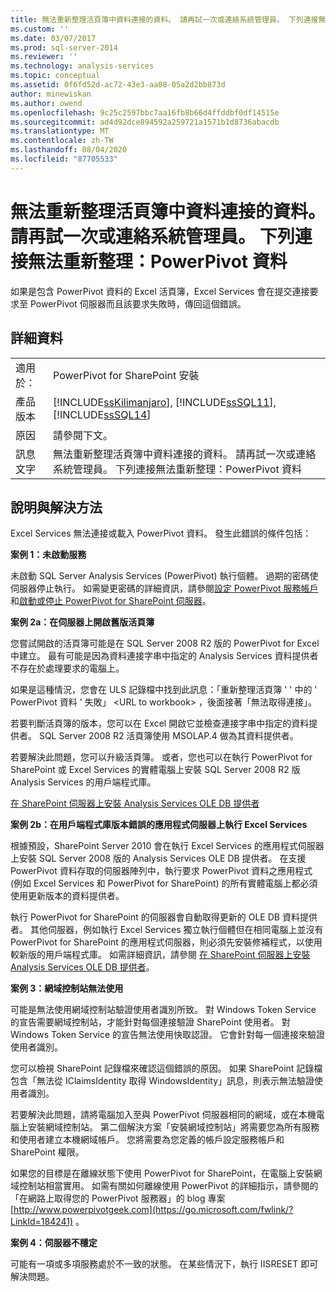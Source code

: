 ```yaml
---
title: 無法重新整理活頁簿中資料連接的資料。 請再試一次或連絡系統管理員。 下列連接無法重新整理： PowerPivot 資料 |Microsoft Docs
ms.custom: ''
ms.date: 03/07/2017
ms.prod: sql-server-2014
ms.reviewer: ''
ms.technology: analysis-services
ms.topic: conceptual
ms.assetid: 0f6fd52d-ac72-43e3-aa08-05a2d2bb873d
author: minewiskan
ms.author: owend
ms.openlocfilehash: 9c25c2597bbc7aa16fb8b66d4ffddbf0df14515e
ms.sourcegitcommit: ad4d92dce894592a259721a1571b1d8736abacdb
ms.translationtype: MT
ms.contentlocale: zh-TW
ms.lasthandoff: 08/04/2020
ms.locfileid: "87705533"
---
```

# <a name="unable-to-refresh-data-for-a-data-connection-in-the-workbook-try-again-or-contact-your-system-administrator-the-following-connections-failed-to-refresh-powerpivot-data"></a>無法重新整理活頁簿中資料連接的資料。 請再試一次或連絡系統管理員。 下列連接無法重新整理：PowerPivot 資料
  如果是包含 PowerPivot 資料的 Excel 活頁簿，Excel Services 會在提交連接要求至 PowerPivot 伺服器而且該要求失敗時，傳回這個錯誤。  
  
## <a name="details"></a>詳細資料  
  
|||  
|-|-|  
|適用於：|PowerPivot for SharePoint 安裝|  
|產品版本|[!INCLUDE[ssKilimanjaro](../../includes/sskilimanjaro-md.md)], [!INCLUDE[ssSQL11](../../includes/sssql11-md.md)], [!INCLUDE[ssSQL14](../../includes/sssql14-md.md)]|  
|原因|請參閱下文。|  
|訊息文字|無法重新整理活頁簿中資料連接的資料。 請再試一次或連絡系統管理員。 下列連接無法重新整理：PowerPivot 資料|  
  
## <a name="explanation-and-resolution"></a>說明與解決方法  
 Excel Services 無法連接或載入 PowerPivot 資料。 發生此錯誤的條件包括：  
  
 **案例 1：未啟動服務**  
  
 未啟動 SQL Server Analysis Services (PowerPivot) 執行個體。 過期的密碼使伺服器停止執行。 如需變更密碼的詳細資訊，請參閱[設定 PowerPivot 服務帳戶](configure-power-pivot-service-accounts.md)和[啟動或停止 PowerPivot for SharePoint 伺服器](start-or-stop-a-power-pivot-for-sharepoint-server.md)。  
  
 **案例 2a：在伺服器上開啟舊版活頁簿**  
  
 您嘗試開啟的活頁簿可能是在 SQL Server 2008 R2 版的 PowerPivot for Excel 中建立。 最有可能是因為資料連接字串中指定的 Analysis Services 資料提供者不存在於處理要求的電腦上。  
  
 如果是這種情況，您會在 ULS 記錄檔中找到此訊息：「重新整理活頁簿 ' ' 中的 ' PowerPivot 資料 ' 失敗」 \<URL to workbook> ，後面接著「無法取得連接」。  
  
 若要判斷活頁簿的版本，您可以在 Excel 開啟它並檢查連接字串中指定的資料提供者。 SQL Server 2008 R2 活頁簿使用 MSOLAP.4 做為其資料提供者。  
  
 若要解決此問題，您可以升級活頁簿。 或者，您也可以在執行 PowerPivot for SharePoint 或 Excel Services 的實體電腦上安裝 SQL Server 2008 R2 版 Analysis Services 的用戶端程式庫。  
  
 [在 SharePoint 伺服器上安裝 Analysis Services OLE DB 提供者](../../sql-server/install/install-the-analysis-services-ole-db-provider-on-sharepoint-servers.md)  
  
 **案例 2b：在用戶端程式庫版本錯誤的應用程式伺服器上執行 Excel Services**  
  
 根據預設，SharePoint Server 2010 會在執行 Excel Services 的應用程式伺服器上安裝 SQL Server 2008 版的 Analysis Services OLE DB 提供者。 在支援 PowerPivot 資料存取的伺服器陣列中，執行要求 PowerPivot 資料之應用程式 (例如 Excel Services 和 PowerPivot for SharePoint) 的所有實體電腦上都必須使用更新版本的資料提供者。  
  
 執行 PowerPivot for SharePoint 的伺服器會自動取得更新的 OLE DB 資料提供者。 其他伺服器，例如執行 Excel Services 獨立執行個體但在相同電腦上並沒有 PowerPivot for SharePoint 的應用程式伺服器，則必須先安裝修補程式，以使用較新版的用戶端程式庫。 如需詳細資訊，請參閱 [在 SharePoint 伺服器上安裝 Analysis Services OLE DB 提供者](../../sql-server/install/install-the-analysis-services-ole-db-provider-on-sharepoint-servers.md)。  
  
 **案例 3：網域控制站無法使用**  
  
 可能是無法使用網域控制站驗證使用者識別所致。 對 Windows Token Service 的宣告需要網域控制站，才能針對每個連接驗證 SharePoint 使用者。 對 Windows Token Service 的宣告無法使用快取認證。 它會針對每一個連接來驗證使用者識別。  
  
 您可以檢視 SharePoint 記錄檔來確認這個錯誤的原因。 如果 SharePoint 記錄檔包含「無法從 IClaimsIdentity 取得 WindowsIdentity」訊息，則表示無法驗證使用者識別。  
  
 若要解決此問題，請將電腦加入至與 PowerPivot 伺服器相同的網域，或在本機電腦上安裝網域控制站。 第二個解決方案「安裝網域控制站」將需要您為所有服務和使用者建立本機網域帳戶。 您將需要為您定義的帳戶設定服務帳戶和 SharePoint 權限。  
  
 如果您的目標是在離線狀態下使用 PowerPivot for SharePoint，在電腦上安裝網域控制站相當實用。 如需有關如何離線使用 PowerPivot 的詳細指示，請參閱的「在網路上取得您的 PowerPivot 服務器」的 blog 專案 [http://www.powerpivotgeek.com](https://go.microsoft.com/fwlink/?LinkId=184241) 。  
  
 **案例 4：伺服器不穩定**  
  
 可能有一項或多項服務處於不一致的狀態。 在某些情況下，執行 IISRESET 即可解決問題。  
  
  
